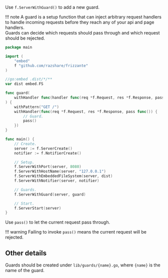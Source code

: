 Use `f.ServerWithGuard()` to add a new guard.

!!! note
	A guard is a setup function that can inject arbitrary request handlers
	to handle incoming requests before they reach any of your api and page handlers.<br/>
	Guards can decide which requests should pass through and which request should be rejected.

```go
package main

import (
	"embed"
	f "github.com/razshare/frizzante"
)

//go:embed .dist/*/**
var dist embed.FS

func guard(
	withHandler func(handler func(req *f.Request, res *f.Response, pass func())),
) {
    withPattern("GET /")
    withHandler(func(req *f.Request, res *f.Response, pass func()) {
		// Guard.
		pass()
	})
}

func main() {
	// Create.
	server := f.ServerCreate()
	notifier := f.NotifierCreate()

	// Setup.
	f.ServerWithPort(server, 8080)
	f.ServerWithHostName(server, "127.0.0.1")
	f.ServerWithEmbeddedFileSystem(server, dist)
	f.ServerWithNotifier(server, notifier)

	// Guards.
	f.ServerWithGuard(server, guard)

	// Start.
	f.ServerStart(server)
}
```

Use `pass()` to let the current request pass through.

!!! warning
	Failing to invoke `pass()` means the current request will be rejected.


## Other details

Guards should be created under `lib/guards/{name}.go`, where `{name}` is the name of the guard.